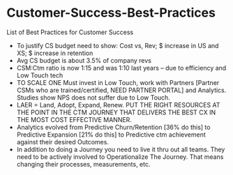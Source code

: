 # Customer-Success-Best-Practices
List of Best Practices for Customer Success


-	To justify CS budget need to show: Cost vs, Rev; $ increase in US and XS; $ increase in retention
-	Avg CS budget is about 3.5% of company revs
-	CSM:Ctm ratio is now 1:15 and was 1:10 last years – due to efficiency and Low Touch tech
-	TO SCALE ONE Must invest in Low Touch, work with Partners [Partner CSMs who are trained/certified, NEED PARTNER PORTAL] and Analytics.  Studies show NPS does not suffer due to Low Touch.
-	LAER = Land, Adopt, Expand, Renew.  PUT THE RIGHT RESOURCES AT THE POINT IN THE CTM JOURNEY THAT DELIVERS THE BEST CX IN THE MOST COST EFFECTIVE MANNER.
-	Analytics evolved from Predictive Churn/Retention [36% do this] to Predictive Expansion [21% do this] to Predictive ctm achievement against their desired Outcomes.
-	In addition to doing a Journey you need to live it thru out all teams.  They need to be actively involved to Operationalize The Journey.  That means changing their processes, measurements, etc.

